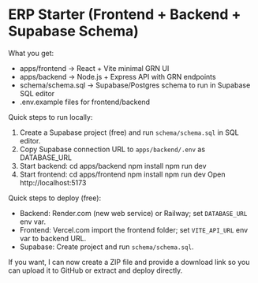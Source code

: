 ERP Starter (Frontend + Backend + Supabase Schema)
=================================================

What you get:
- apps/frontend  -> React + Vite minimal GRN UI
- apps/backend   -> Node.js + Express API with GRN endpoints
- schema/schema.sql -> Supabase/Postgres schema to run in Supabase SQL editor
- .env.example files for frontend/backend

Quick steps to run locally:
1. Create a Supabase project (free) and run `schema/schema.sql` in SQL editor.
2. Copy Supabase connection URL to `apps/backend/.env` as DATABASE_URL
3. Start backend:
   cd apps/backend
   npm install
   npm run dev
4. Start frontend:
   cd apps/frontend
   npm install
   npm run dev
   Open http://localhost:5173

Quick steps to deploy (free):
- Backend: Render.com (new web service) or Railway; set `DATABASE_URL` env var.
- Frontend: Vercel.com import the frontend folder; set `VITE_API_URL` env var to backend URL.
- Supabase: Create project and run `schema/schema.sql`.

If you want, I can now create a ZIP file and provide a download link so you can upload it to GitHub or extract and deploy directly.
